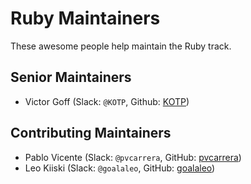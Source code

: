 # Ruby Maintainers

These awesome people help maintain the Ruby track.

## Senior Maintainers

- Victor Goff (Slack: `@KOTP`, Github: [KOTP](https://github.com/kotp))

## Contributing Maintainers

- Pablo Vicente (Slack: `@pvcarrera`, GitHub: [pvcarrera](https://github.com/pvcarrera))
- Leo Kiiski (Slack: `@goalaleo`, GitHub: [goalaleo](https://github.com/goalaleo))
